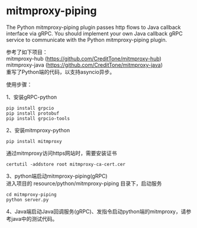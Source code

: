 # mitmproxy-piping
The Python mitmproxy-piping plugin passes http flows to Java callback interface via gRPC.
You should implement your own Java callback gRPC service to communicate with the Python mitmproxy-piping plugin.

参考了如下项目：  
mitmproxy-hub (https://github.com/CreditTone/mitmproxy-hub)  
mitmproxy-java (https://github.com/CreditTone/mitmproxy-java)  
重写了Python端的代码，以支持asyncio异步。

使用步骤：  

1、安装gRPC-python  
```
pip install grpcio
pip install protobuf
pip install grpcio-tools
```

2、安装mitmproxy-python  
```
pip install mitmproxy
```
通过mitmproxy访问https网站时，需要安装证书  
```
certutil -addstore root mitmproxy-ca-cert.cer
```

3、python端启动mitmproxy-piping(gRPC)  
进入项目的 resource/python/mitmproxy-piping 目录下，启动服务  
```
cd mitmproxy-piping
python server.py
```

4、Java端启动Java回调服务(gRPC)、发指令启动python端的mitmproxy，请参考java中的测试代码。  
